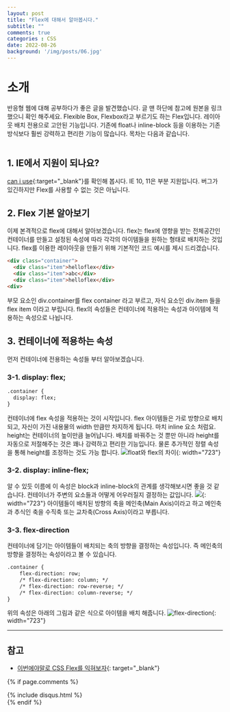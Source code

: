 ```yaml
---
layout: post
title: "Flex에 대해서 알아봅시다."
subtitle: ""
comments: true
categories : CSS
date: 2022-08-26
background: '/img/posts/06.jpg'
---
```


# 소개
반응형 웹에 대해 공부하다가 좋은 글을 발견했습니다.
글 맨 하단에 참고에 원본을 링크했으니 확인 해주세요.
Flexible Box, Flexbox라고 부르기도 하는 Flex입니다.
레이아웃 배치 전용으로 고안된 기능입니다.
기존에 float나 inline-block 등을 이용하는 기존 방식보다 훨씬 강력하고 편리한 기능이 많습니다.
목차는 다음과 같습니다.
```

```

## 1. IE에서 지원이 되나요?
[can i use](https://caniuse.com/?search=CSS%20Flexible%20Box){:target="_blank"}를 확인해 봅시다.
IE 10, 11은 부분 지원입니다. 
버그가 있긴하지만 Flex를 사용할 수 없는 것은 아닙니다.

## 2. Flex 기본 알아보기
이제 본격적으로 flex에 대해서 알아보겠습니다.
flex는 flex에 영향을 받는 전체공간인 컨테이너를 만들고 설정된 속성에 따라 각각의 아이템들을 원하는 형태로 배치하는 것입니다.
flex를 이용한 레이아웃을 만들기 위해 기본적인 코드 예시를 제시 드리겠습니다.
```html
<div class="container">
  <div class="item">helloflex</div>
  <div class="item">abc</div>
  <div class="item">helloflex</div>
<div>
```
부모 요소인 div.container를 flex container 라고 부르고,
자식 요소인 div.item 들을 flex item 이라고 부립니다.
flex의 속성들은 컨테이너에 적용하는 속성과 아이템에 적용하는 속성으로 나뉩니다.

## 3. 컨테이너에 적용하는 속성
먼저 컨테이너에 전용하는 속성들 부터 알아보겠습니다.

### 3-1. display: flex;
```html
.container {
  display: flex;
}
```
컨테이너에 flex 속성을 적용하는 것이 시작입니다.
flex 아이템들은 가로 방향으로 배치되고, 자신이 가진 내용물의 width 만큼만 차지하게 됩니다. 
마치 inline 요소 처럼요.
height는 컨테이너의 높이만큼 늘어납니다.
배치를 바꿔주는 것 뿐만 아니라 height를 자동으로 저절해주는 것은 꽤나 강력하고 편리한 기능입니다.
물론 추가적인 정렬 속성을 통해 height를 조정하는 것도 가능 합니다.
![float와 flex의 차이](https://studiomeal.com/wp-content/uploads/2020/01/x07-1.jpg.pagespeed.ic.FjxttQ2Av8.webp){: width="723"}

### 3-2. display: inline-flex;
알 수 있듯 이름에 이 속성은 block과 inline-block의 관계를 생각해보시면 좋을 것 같습니다.
컨테이너가 주변의 요소들과 어떻게 어우러질지 결정하는 값입니다.
![](https://studiomeal.com/wp-content/uploads/2020/01/x08-1.jpg.pagespeed.ic.fBHsg6bFe2.webp){: width="723"}
아이템들이 배치된 방향의 축을 메인축(Main Axis)이라고 하고 메인축과 추식인 축을 수직축 또는 교차축(Cross Axis)이라고 부릅니다.

### 3-3. flex-direction
컨테이너에 담기는 아이템들이 배치되는 축의 방향을 결정하는 속성입니다.
즉 메인축의 방향을 결정하는 속성이라고 볼 수 있습니다.
```html
.container {
	flex-direction: row;
	/* flex-direction: column; */
	/* flex-direction: row-reverse; */
	/* flex-direction: column-reverse; */
}
```
위의 속성은 아래의 그림과 같은 식으로 아이템을 배치 해줍니다.
![flex-direction](https://studiomeal.com/wp-content/uploads/2020/01/x05-1.jpg.pagespeed.ic.PGBXV1lYjN.webp){: width="723"}




---
## 참고
- [이번에야말로 CSS Flex를 익혀보자](https://studiomeal.com/archives/197){: target="_blank"}


{% if page.comments %}
<div id="post-disqus" class="container">
{% include disqus.html %}
</div>
{% endif %}
